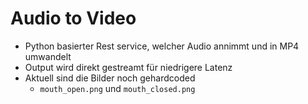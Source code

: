 # Audio to Video
- Python basierter Rest service, welcher Audio annimmt und in MP4 umwandelt
- Output wird direkt gestreamt für niedrigere Latenz
- Aktuell sind die Bilder noch gehardcoded
    - `mouth_open.png` und `mouth_closed.png`